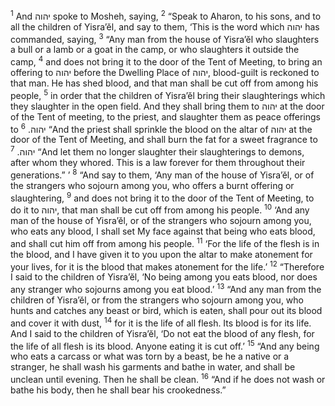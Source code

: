 <sup>1</sup> And יהוה spoke to Mosheh, saying,
<sup>2</sup> “Speak to Aharon, to his sons, and to all the children of Yisra’ĕl, and say to them, ‘This is the word which יהוה has commanded, saying,
<sup>3</sup> “Any man from the house of Yisra’ĕl who slaughters a bull or a lamb or a goat in the camp, or who slaughters it outside the camp,
<sup>4</sup> and does not bring it to the door of the Tent of Meeting, to bring an offering to יהוה before the Dwelling Place of יהוה, blood-guilt is reckoned to that man. He has shed blood, and that man shall be cut off from among his people,
<sup>5</sup> in order that the children of Yisra’ĕl bring their slaughterings which they slaughter in the open field. And they shall bring them to יהוה at the door of the Tent of meeting, to the priest, and slaughter them as peace offerings to יהוה.
<sup>6</sup> “And the priest shall sprinkle the blood on the altar of יהוה at the door of the Tent of Meeting, and shall burn the fat for a sweet fragrance to יהוה.
<sup>7</sup> “And let them no longer slaughter their slaughterings to demons, after whom they whored. This is a law forever for them throughout their generations.” ’
<sup>8</sup> “And say to them, ‘Any man of the house of Yisra’ĕl, or of the strangers who sojourn among you, who offers a burnt offering or slaughtering,
<sup>9</sup> and does not bring it to the door of the Tent of Meeting, to do it to יהוה, that man shall be cut off from among his people.
<sup>10</sup> ‘And any man of the house of Yisra’ĕl, or of the strangers who sojourn among you, who eats any blood, I shall set My face against that being who eats blood, and shall cut him off from among his people.
<sup>11</sup> ‘For the life of the flesh is in the blood, and I have given it to you upon the altar to make atonement for your lives, for it is the blood that makes atonement for the life.’
<sup>12</sup> “Therefore I said to the children of Yisra’ĕl, ‘No being among you eats blood, nor does any stranger who sojourns among you eat blood.’
<sup>13</sup> “And any man from the children of Yisra’ĕl, or from the strangers who sojourn among you, who hunts and catches any beast or bird, which is eaten, shall pour out its blood and cover it with dust,
<sup>14</sup> for it is the life of all flesh. Its blood is for its life. And I said to the children of Yisra’ĕl, ‘Do not eat the blood of any flesh, for the life of all flesh is its blood. Anyone eating it is cut off.’
<sup>15</sup> “And any being who eats a carcass or what was torn by a beast, be he a native or a stranger, he shall wash his garments and bathe in water, and shall be unclean until evening. Then he shall be clean.
<sup>16</sup> “And if he does not wash or bathe his body, then he shall bear his crookedness.”
